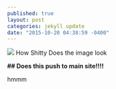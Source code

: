 ```yaml
---
published: true
layout: post
categories: jekyll update
date: "2015-10-20 04:38:59 -0400"
---
```


![](http://www.newton.ac.uk/files/covers/968361.jpg)
How Shitty Does the image look

**## Does this push to main site!!!!**

hmmm
